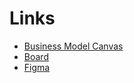 # Links
  - [Business Model Canvas](https://www.canva.com/design/DAGfsNSuY4E/P1UXt1JgkvW0_39r9AwMgQ/edit?utm_content=DAGfsNSuY4E&utm_campaign=designshare&utm_medium=link2&utm_source=sharebutton)
  - [Board](https://github.com/orgs/folhastech/projects/8)
  - [Figma](https://www.figma.com/design/TLY4J3mfQBHYipo18X7bpj/Interface-midfield?node-id=0-1&p=f)
